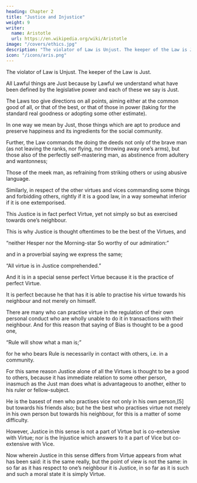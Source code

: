 ```yaml
---
heading: Chapter 2
title: "Justice and Injustice"
weight: 9
writer:
  name: Aristotle
  url: https://en.wikipedia.org/wiki/Aristotle
image: "/covers/ethics.jpg"
description: "The violator of Law is Unjust. The keeper of the Law is Just"
icon: "/icons/aris.png"
---
```




The violator of Law is Unjust. The keeper of the Law is Just.

All Lawful things are Just because by Lawful we understand what have been defined by the legislative power and each of these we say is Just. 

The Laws too give directions on all points, aiming either at the common good of all, or that of the best, or that of those in power (taking for the standard real goodness or adopting some other estimate).

In one way we mean by Just, those things which are apt to produce and preserve happiness and its ingredients for the social community.

Further, the Law commands the doing the deeds not only of the brave man (as not leaving the ranks, nor flying, nor throwing away one’s arms), but those also of the perfectly self-mastering man, as abstinence from adultery and wantonness;

Those of the meek man, as refraining from striking others or using abusive language.

Similarly, in respect of the other virtues and vices commanding some things and forbidding others, rightly if it is a good law, in a way somewhat inferior if it is one extemporised.

This Justice is in fact perfect Virtue, yet not simply so but as exercised towards one’s neighbour.

This is why Justice is thought oftentimes to be the best of the Virtues, and

“neither Hesper nor the Morning-star
So worthy of our admiration:”

and in a proverbial saying we express the same;

“All virtue is in Justice comprehended.”

And it is in a special sense perfect Virtue because it is the practice of perfect Virtue. 

It is perfect because he that has it is able to practise his virtue towards his neighbour and not merely on himself.

There are many who can practise virtue in the regulation of their own personal conduct who are wholly unable to do it in transactions with their neighbour. And for this reason that saying of Bias is thought to be a good one,

“Rule will show what a man is;”

for he who bears Rule is necessarily in contact with others, i.e. in a community. 

For this same reason Justice alone of all the Virtues is thought to be a good to others, because it has immediate relation to some other person, inasmuch as the Just man does what is advantageous to another, either to his ruler or fellow-subject. 

He is the basest of men who practises vice not only in his own person,[5] but towards his friends also; but he the best who practises virtue not merely in his own person but towards his neighbour, for this is a matter of some difficulty.

However, Justice in this sense is not a part of Virtue but is co-extensive with Virtue; nor is the Injustice which answers to it a part of Vice but co-extensive with Vice. 

Now wherein Justice in this sense differs from Virtue appears from what has been said: it is the same really, but the point of view is not the same: in so far as it has respect to one’s neighbour it is Justice, in so far as it is such and such a moral state it is simply Virtue.
